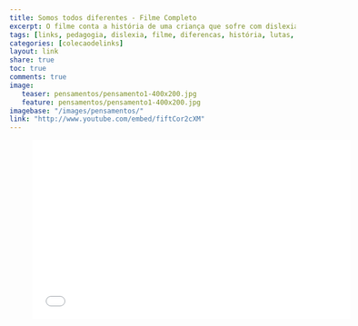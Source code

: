 ```yaml
---
title: Somos todos diferentes - Filme Completo
excerpt: O filme conta a história de uma criança que sofre com dislexia e custa a ser compreendida. Ishaan Awasthi, de 9 anos, já repetiu uma vez o terceiro período (no sistema educacional indiano) e corre o risco de repetir de novo. As letras dançam em sua frente, como diz, e não consegue acompanhar as aulas 
tags: [links, pedagogia, dislexia, filme, diferencas, história, lutas, deficiencias]
categories: [colecaodelinks]
layout: link
share: true
toc: true
comments: true
image:
   teaser: pensamentos/pensamento1-400x200.jpg
   feature: pensamentos/pensamento1-400x200.jpg
imagebase: "/images/pensamentos/"
link: "http://www.youtube.com/embed/fiftCor2cXM"
---
```


<figure>
<iframe width="560" height="315" src="//www.youtube.com/embed/fiftCor2cXM" frameborder="0" allowfullscreen></iframe>
</figure>
